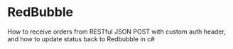 # RedBubble
How to receive orders from RESTful JSON POST with custom auth header, and how to update status back to Redbubble in c#
